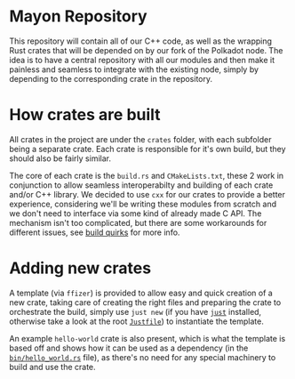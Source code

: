 # Mayon Repository

This repository will contain all of our C++ code, as well as the wrapping Rust crates that will be depended on by our fork of the Polkadot node.
The idea is to have a central repository with all our modules and then make it painless and seamless to integrate with the existing node, simply by depending to the corresponding crate in the repository.

# How crates are built
All crates in the project are under the `crates` folder, with each subfolder being a separate crate.
Each crate is responsible for it's own build, but they should also be fairly similar.

The core of each crate is the `build.rs` and `CMakeLists.txt`, these 2 work in conjunction to allow seamless interoperabilty and building of each crate and/or C++ library. 
We decided to use `cxx` for our crates to provide a better experience, considering we'll be writing these modules from scratch and we don't need to interface via some kind of already made C API. 
The mechanism isn't too complicated, but there are some workarounds for different issues, see [build quirks](./docs/Build.md) for more info.

# Adding new crates
A template (via `ffizer`) is provided to allow easy and quick creation of a new crate, taking care of creating the right files and preparing the crate to orchestrate the build, simply use `just new` (if you have [`just`](https://github.com/casey/just) installed, otherwise take a look at the root [`Justfile`](./Justfile)) to instantiate the template.

An example `hello-world` crate is also present, which is what the template is based off and shows how it can be used as a dependency (in the [`bin/hello_world.rs`](./crates/hello-world/src/bin/hello_world.rs) file), as there's no need for any special machinery to build and use the crate.
